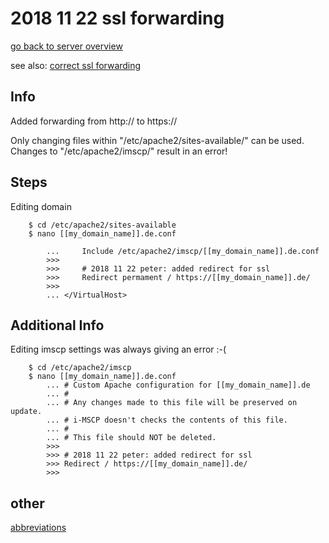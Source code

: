 # 2018 11 22 ssl forwarding

[go back to server overview](../doc/server.md#ssl)

see also: [correct ssl forwarding](2018_11_23_001__correct_forwarding.md)


## Info
Added forwarding from http:// to https://

Only changing files within "/etc/apache2/sites-available/" can be used. \
Changes to "/etc/apache2/imscp/" result in an error!


## Steps
Editing domain

~~~~~
    $ cd /etc/apache2/sites-available
    $ nano [[my_domain_name]].de.conf

        ...     Include /etc/apache2/imscp/[[my_domain_name]].de.conf
        >>>
        >>>     # 2018 11 22 peter: added redirect for ssl
        >>>     Redirect permament / https://[[my_domain_name]].de/
        >>>
        ... </VirtualHost>
~~~~~

## Additional Info
Editing imscp settings was always giving an error :-(

~~~~~
    $ cd /etc/apache2/imscp
    $ nano [[my_domain_name]].de.conf
        ... # Custom Apache configuration for [[my_domain_name]].de
        ... #
        ... # Any changes made to this file will be preserved on update.
        ... # i-MSCP doesn't checks the contents of this file.
        ... #
        ... # This file should NOT be deleted.
        >>>
        >>> # 2018 11 22 peter: added redirect for ssl
        >>> Redirect / https://[[my_domain_name]].de/
        >>>
~~~~~


## other
[abbreviations](../log/abbreviations.md)
